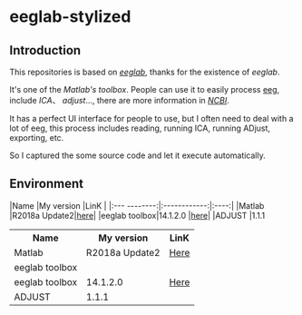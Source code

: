 # eeglab-stylized
## Introduction
This repositories is based on [*eeglab*](https://github.com/sccn/eeglab), thanks for the existence of *eeglab*.

It's one of the *Matlab's toolbox*. People can use it to easily process [eeg](https://en.wikipedia.org/wiki/Electroencephalography), include *ICA*、 *adjust*..., there are more information in [*NCBI*](https://www.ncbi.nlm.nih.gov/pubmed/15102499).

It has a perfect UI interface for people to use, but I often need to deal with a lot of eeg, this process includes reading, running ICA, running ADjust, exporting, etc. 

So I captured the some source code and let it execute automatically.

## Environment
|Name          |My version    |LinK  |
|:--- --------:|:------------:|:----:|
|Matlab        |R2018a Update2|[here](https://www.mathworks.com/products/matlab.html)|
|eeglab toolbox|14.1.2.0      |[here](https://sccn.ucsd.edu/eeglab/download.php)|
|ADJUST        |1.1.1


<escape>
  <table>
  <tr>
    <th>Name</th>
    <th>My version</th>
    <th>LinK</th>
  </tr>
  <tr>
    <td>Matlab</td>
    <td>R2018a Update2</td>
    <td><a href="https://www.mathworks.com/products/matlab.html)" target="_blank" title="mathworks">Here</a></td>
  </tr>
  <tr>
    <td colspan="3">eeglab toolbox</td>
  </tr>
  <tr>
    <td>eeglab toolbox</td>
    <td>14.1.2.0 </td>
    <td><a href="https://sccn.ucsd.edu/eeglab/download.php)" target="_blank" title="eeglab">Here</a></td>
  </tr>
  <tr>
    <td>ADJUST</td>
    <td>1.1.1</td>
    
  </tr>
</table>
</escape>
